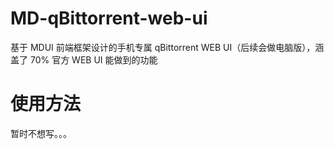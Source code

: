 # MD-qBittorrent-web-ui
基于 MDUI 前端框架设计的手机专属 qBittorrent WEB UI（后续会做电脑版），涵盖了 70% 官方 WEB UI 能做到的功能

# 使用方法
暂时不想写。。。